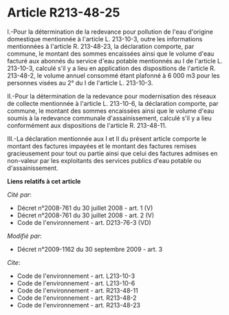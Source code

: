 # Article R213-48-25

I.-Pour la détermination de la redevance pour pollution de l'eau d'origine domestique mentionnée à l'article L. 213-10-3,
outre les informations mentionnées à l'article R. 213-48-23, la déclaration comporte, par commune, le montant des sommes
encaissées ainsi que le volume d'eau facturé aux abonnés du service d'eau potable mentionnés au I de l'article L. 213-10-3,
calculé s'il y a lieu en application des dispositions de l'article R. 213-48-2, le volume annuel consommé étant plafonné à 6
000 m3 pour les personnes visées au 2° du I de l'article L. 213-10-3. 

II.-Pour la détermination de la redevance pour modernisation des réseaux de collecte mentionnée à l'article L. 213-10-6, la
déclaration comporte, par commune, le montant des sommes encaissées ainsi que le volume d'eau soumis à la redevance communale
d'assainissement, calculé s'il y a lieu conformément aux dispositions de l'article R. 213-48-11. 

III.-La déclaration mentionnée aux I et II du présent article comporte le montant des factures impayées et le montant des
factures remises gracieusement pour tout ou partie ainsi que celui des factures admises en non-valeur par les exploitants des
services publics d'eau potable ou d'assainissement.

**Liens relatifs à cet article**

_Cité par_:

  - Décret n°2008-761 du 30 juillet 2008 - art. 1 (V)
  - Décret n°2008-761 du 30 juillet 2008 - art. 2 (V)
  - Code de l'environnement - art. D213-76-3 (VD)

_Modifié par_:

  - Décret n°2009-1162 du 30 septembre 2009 - art. 3

_Cite_:

  - Code de l'environnement - art. L213-10-3
  - Code de l'environnement - art. L213-10-6
  - Code de l'environnement - art. R213-48-11
  - Code de l'environnement - art. R213-48-2
  - Code de l'environnement - art. R213-48-23
